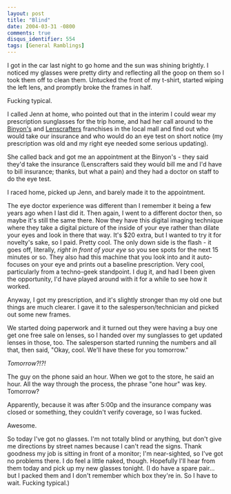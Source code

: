```yaml
---
layout: post
title: "Blind"
date: 2004-03-31 -0800
comments: true
disqus_identifier: 554
tags: [General Ramblings]
---
```

I got in the car last night to go home and the sun was shining brightly.
I noticed my glasses were pretty dirty and reflecting all the goop on
them so I took them off to clean them. Untucked the front of my t-shirt,
started wiping the left lens, and promptly broke the frames in half.
 
 Fucking typical.
 
 I called Jenn at home, who pointed out that in the interim I could wear
my prescription sunglasses for the trip home, and had her call around to
the [Binyon's](http://www.ecca.com/pages/default.asp?brand=10) and
[Lenscrafters](http://www.lenscrafters.com/) franchises in the local
mall and find out who would take our insurance and who would do an eye
test on short notice (my prescription was old and my right eye needed
some serious updating).
 
 She called back and got me an appointment at the Binyon's - they said
they'd take the insurance (Lenscrafters said they would bill me and I'd
have to bill insurance; thanks, but what a pain) and they had a doctor
on staff to do the eye test.
 
 I raced home, picked up Jenn, and barely made it to the appointment.
 
 The eye doctor experience was different than I remember it being a few
years ago when I last did it. Then again, I went to a different doctor
then, so maybe it's still the same there. Now they have this digital
imaging technique where they take a digital picture of the inside of
your eye rather than dilate your eyes and look in there that way. It's
\$20 extra, but I wanted to try it for novelty's sake, so I paid. Pretty
cool. The only down side is the flash - it goes off, literally, *right
in front of your eye* so you see spots for the next 15 minutes or so.
They also had this machine that you look into and it auto-focuses on
your eye and prints out a baseline prescription. Very cool, particularly
from a techno-geek standpoint. I dug it, and had I been given the
opportunity, I'd have played around with it for a while to see how it
worked.
 
 Anyway, I got my prescription, and it's slightly stronger than my old
one but things are much clearer. I gave it to the salesperson/technician
and picked out some new frames.
 
 We started doing paperwork and it turned out they were having a buy one
get one free sale on lenses, so I handed over my sunglasses to get
updated lenses in those, too. The salesperson started running the
numbers and all that, then said, "Okay, cool. We'll have these for you
tomorrow."
 
 *Tomorrow?!?!*
 
 The guy on the phone said an hour. When we got to the store, he said an
hour. All the way through the process, the phrase "one hour" was key.
Tomorrow?
 
 Apparently, because it was after 5:00p and the insurance company was
closed or something, they couldn't verify coverage, so I was fucked.
 
 Awesome.
 
 So today I've got no glasses. I'm not totally blind or anything, but
don't give me directions by street names because I can't read the signs.
Thank goodness my job is sitting in front of a monitor; I'm
near-sighted, so I've got no problems there. I do feel a little naked,
though. Hopefully I'll hear from them today and pick up my new glasses
tonight. (I do have a spare pair... but I packed them and I don't
remember which box they're in. So I have to wait. Fucking typical.)
